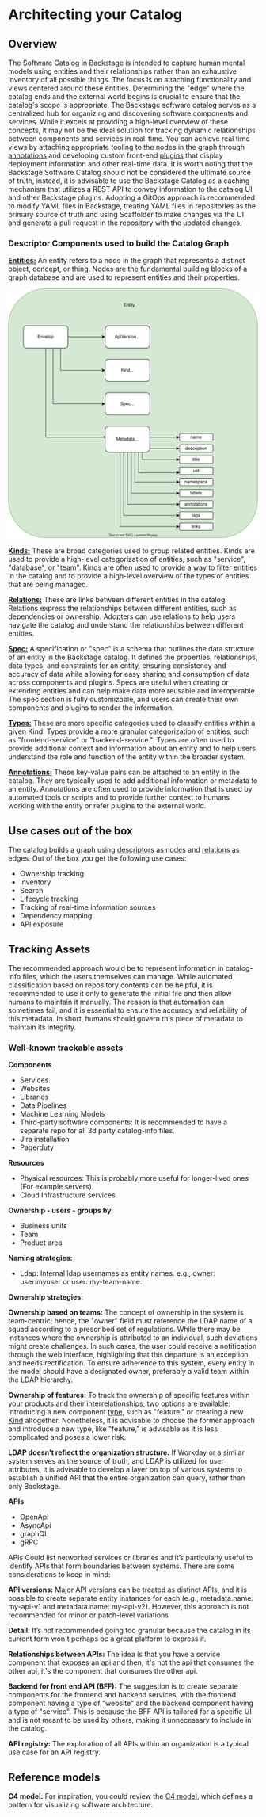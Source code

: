 # Architecting your Catalog

## Overview

The Software Catalog in Backstage is intended to capture human mental models using entities and their relationships rather than an exhaustive inventory of all possible things. The focus is on attaching functionality and views centered around these entities. Determining the "edge" where the catalog ends and the external world begins is crucial to ensure that the catalog's scope is appropriate.
The Backstage software catalog serves as a centralized hub for organizing and discovering software components and services. While it excels at providing a high-level overview of these concepts, it may not be the ideal solution for tracking dynamic relationships between components and services in real-time. You can achieve real time views by attaching appropriate tooling to the nodes in the graph through [annotations](https://backstage.io/docs/features/software-catalog/well-known-annotations) and developing custom front-end [plugins](http://localhost:3000/docs/plugins/) that display deployment information and other real-time data.
It is worth noting that the Backstage Software Catalog should not be considered the ultimate source of truth, instead, it is advisable to use the Backstage Catalog as a caching mechanism that utilizes a REST API to convey information to the catalog UI and other Backstage plugins. Adopting a GitOps approach is recommended to modify YAML files in Backstage, treating YAML files in repositories as the primary source of truth and using Scaffolder to make changes via the UI and generate a pull request in the repository with the updated changes.

### Descriptor Components used to build the Catalog Graph

[**Entities:**](https://backstage.io/docs/features/software-catalog/system-model) An entity refers to a node in the graph that represents a distinct object, concept, or thing. Nodes are the fundamental building blocks of a graph database and are used to represent entities and their properties.

![](../../assets/software-catalog/entity.drawio.svg)

[**Kinds:**](https://backstage.io/docs/features/software-catalog/descriptor-format#contents) These are broad categories used to group related entities. Kinds are used to provide a high-level categorization of entities, such as "service", "database", or "team". Kinds are often used to provide a way to filter entities in the catalog and to provide a high-level overview of the types of entities that are being managed.

[**Relations:**](https://backstage.io/docs/features/software-catalog/descriptor-format#common-to-all-kinds-relations) These are links between different entities in the catalog. Relations express the relationships between different entities, such as dependencies or ownership. Adopters can use relations to help users navigate the catalog and understand the relationships between different entities.

[**Spec:**](https://backstage.io/docs/features/software-catalog/descriptor-format#spec-varies) A specification or "spec" is a schema that outlines the data structure of an entity in the Backstage catalog. It defines the properties, relationships, data types, and constraints for an entity, ensuring consistency and accuracy of data while allowing for easy sharing and consumption of data across components and plugins. Specs are useful when creating or extending entities and can help make data more reusable and interoperable. The spec section is fully customizable, and users can create their own components and plugins to render the information.

[**Types:**](https://backstage.io/docs/features/software-catalog/system-model#type) These are more specific categories used to classify entities within a given Kind. Types provide a more granular categorization of entities, such as "frontend-service" or "backend-service.". Types are often used to provide additional context and information about an entity and to help users understand the role and function of the entity within the broader system.

[**Annotations:**](https://backstage.io/docs/features/software-catalog/well-known-annotations) These key-value pairs can be attached to an entity in the catalog. They are typically used to add additional information or metadata to an entity. Annotations are often used to provide information that is used by automated tools or scripts and to provide further context to humans working with the entity or refer plugins to the external world.

## Use cases out of the box

The catalog builds a graph using [descriptors](https://backstage.io/docs/features/software-catalog/descriptor-format) as nodes and [relations](https://backstage.io/docs/features/software-catalog/descriptor-format#common-to-all-kinds-relations) as edges. Out of the box you get the following use cases:

- Ownership tracking
- Inventory
- Search
- Lifecycle tracking
- Tracking of real-time information sources
- Dependency mapping
- API exposure

## Tracking Assets

The recommended approach would be to represent information in catalog-info files, which the users themselves can manage. While automated classification based on repository contents can be helpful, it is recommended to use it only to generate the initial file and then allow humans to maintain it manually. The reason is that automation can sometimes fail, and it is essential to ensure the accuracy and reliability of this metadata. In short, humans should govern this piece of metadata to maintain its integrity.

### Well-known trackable assets

**Components**

- Services
- Websites
- Libraries
- Data Pipelines
- Machine Learning Models
- Third-party software components: It is recommended to have a separate repo for all 3d party catalog-info files.
- Jira installation
- Pagerduty

**Resources**

- Physical resources: This is probably more useful for longer-lived ones (For example servers).
- Cloud Infrastructure services

**Ownership - users - groups by**

- Business units
- Team
- Product area

**Naming strategies:**

- Ldap: Internal ldap usernames as entity names. e.g., owner: user:myuser or user: my-team-name.

**Ownership strategies:**

**Ownership based on teams:** The concept of ownership in the system is team-centric; hence, the "owner" field must reference the LDAP name of a squad according to a prescribed set of regulations. While there may be instances where the ownership is attributed to an individual, such deviations might create challenges. In such cases, the user could receive a notification through the web interface, highlighting that this departure is an exception and needs rectification. To ensure adherence to this system, every entity in the model should have a designated owner, preferably a valid team within the LDAP hierarchy.

**Ownership of features:** To track the ownership of specific features within your products and their interrelationships, two options are available: introducing a new component [type](https://backstage.io/docs/features/software-catalog/system-model/#type), such as "feature," or creating a new [Kind](https://backstage.io/docs/features/software-catalog/descriptor-format/#contents) altogether. Nonetheless, it is advisable to choose the former approach and introduce a new type, like "feature," is advisable as it is less complicated and poses a lower risk.

**LDAP doesn’t reflect the organization structure:** If Workday or a similar system serves as the source of truth, and LDAP is utilized for user attributes, it is advisable to develop a layer on top of various systems to establish a unified API that the entire organization can query, rather than only Backstage.

**APIs**

- OpenApi
- AsyncApi
- graphQL
- gRPC

APIs Could list networked services or libraries and it’s particularly useful to identify APIs that form boundaries between systems. There are some considerations to keep in mind:

**API versions:** Major API versions can be treated as distinct APIs, and it is possible to create separate entity instances for each (e.g., metadata.name: my-api-v1 and metadata.name: my-api-v2). However, this approach is not recommended for minor or patch-level variations

**Detail:** It’s not recommended going too granular because the catalog in its current form won't perhaps be a great platform to express it.

**Relationships between APIs:** The idea is that you have a service component that exposes an api and then, it's not the api that consumes the other api, it's the component that consumes the other api.

**Backend for front end API (BFF):** The suggestion is to create separate components for the frontend and backend services, with the frontend component having a type of "website" and the backend component having a type of "service". This is because the BFF API is tailored for a specific UI and is not meant to be used by others, making it unnecessary to include in the catalog.

**API registry:** The exploration of all APIs within an organization is a typical use case for an API registry.

## Reference models

**C4 model:** For inspiration, you could review the [C4 model](https://c4model.com/), which defines a pattern for visualizing software architecture.
